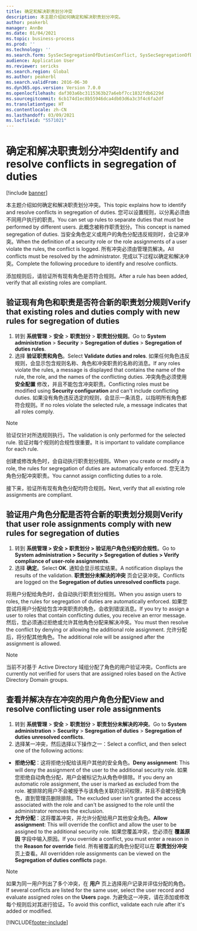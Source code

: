 ```yaml
---
title: 确定和解决职责划分冲突
description: 本主题介绍如何确定和解决职责划分冲突。
author: peakerbl
manager: AnnBe
ms.date: 01/04/2021
ms.topic: business-process
ms.prod: ''
ms.technology: ''
ms.search.form: SysSecSegregationOfDutiesConflict, SysSecSegregationOfDutiesRule
audience: Application User
ms.reviewer: sericks
ms.search.region: Global
ms.author: peakerbl
ms.search.validFrom: 2016-06-30
ms.dyn365.ops.version: Version 7.0.0
ms.openlocfilehash: daf303a6bc3115363b27a6ebf7cc1832fdb6229d
ms.sourcegitcommit: 6cb174d1ec8b55946dca4db03d6a3c3f4c6fa2df
ms.translationtype: HT
ms.contentlocale: zh-CN
ms.lasthandoff: 03/09/2021
ms.locfileid: "5571021"
---
```

# <a name="identify-and-resolve-conflicts-in-segregation-of-duties"></a><span data-ttu-id="9838f-103">确定和解决职责划分冲突</span><span class="sxs-lookup"><span data-stu-id="9838f-103">Identify and resolve conflicts in segregation of duties</span></span>

[!include [banner](../../includes/banner.md)]

<span data-ttu-id="9838f-104">本主题介绍如何确定和解决职责划分冲突。</span><span class="sxs-lookup"><span data-stu-id="9838f-104">This topic explains how to identify and resolve conflicts in segregation of duties.</span></span> <span data-ttu-id="9838f-105">您可以设置规则，以分离必须由不同用户执行的职责。</span><span class="sxs-lookup"><span data-stu-id="9838f-105">You can set up rules to separate duties that must be performed by different users.</span></span> <span data-ttu-id="9838f-106">此概念被称作职责划分。</span><span class="sxs-lookup"><span data-stu-id="9838f-106">This concept is named segregation of duties.</span></span> <span data-ttu-id="9838f-107">当安全角色定义或用户的角色分配违反规则时，会记录冲突。</span><span class="sxs-lookup"><span data-stu-id="9838f-107">When the definition of a security role or the role assignments of a user violate the rules, the conflict is logged.</span></span> <span data-ttu-id="9838f-108">所有冲突必须由管理员解决。</span><span class="sxs-lookup"><span data-stu-id="9838f-108">All conflicts must be resolved by the administrator.</span></span> <span data-ttu-id="9838f-109">完成以下过程以确定和解决冲突。</span><span class="sxs-lookup"><span data-stu-id="9838f-109">Complete the following procedure to identify and resolve conflicts.</span></span>

<span data-ttu-id="9838f-110">添加规则后，请验证所有现有角色是否符合规则。</span><span class="sxs-lookup"><span data-stu-id="9838f-110">After a rule has been added, verify that all existing roles are compliant.</span></span> 

## <a name="verify-that-existing-roles-and-duties-comply-with-new-rules-for-segregation-of-duties"></a><span data-ttu-id="9838f-111">验证现有角色和职责是否符合新的职责划分规则</span><span class="sxs-lookup"><span data-stu-id="9838f-111">Verify that existing roles and duties comply with new rules for segregation of duties</span></span>
1. <span data-ttu-id="9838f-112">转到 **系统管理** > **安全** > **职责划分** > **职责划分规则**。</span><span class="sxs-lookup"><span data-stu-id="9838f-112">Go to **System administration** > **Security** > **Segregation of duties** > **Segregation of duties rules**.</span></span>
3. <span data-ttu-id="9838f-113">选择 **验证职责和角色**。</span><span class="sxs-lookup"><span data-stu-id="9838f-113">Select **Validate duties and roles**.</span></span> <span data-ttu-id="9838f-114">如果任何角色违反规则，会显示包含规则名称、角色和冲突职责的名称的消息。</span><span class="sxs-lookup"><span data-stu-id="9838f-114">If any roles violate the rules, a message is displayed that contains the name of the rule, the role, and the names of the conflicting duties.</span></span> <span data-ttu-id="9838f-115">冲突角色必须使用 **安全配置** 修改，并且不能包含冲突职责。</span><span class="sxs-lookup"><span data-stu-id="9838f-115">Conflicting roles must be modified using **Security configuration** and can't include conflicting duties.</span></span> <span data-ttu-id="9838f-116">如果没有角色违反选定的规则，会显示一条消息，以指明所有角色都符合规则。</span><span class="sxs-lookup"><span data-stu-id="9838f-116">If no roles violate the selected rule, a message indicates that all roles comply.</span></span>   

> [!NOTE]
> <span data-ttu-id="9838f-117">验证仅针对所选规则执行。</span><span class="sxs-lookup"><span data-stu-id="9838f-117">The validation is only performed for the selected rule.</span></span> <span data-ttu-id="9838f-118">验证对每个规则的合规性很重要。</span><span class="sxs-lookup"><span data-stu-id="9838f-118">It is important to validate compliance for each rule.</span></span>   

<span data-ttu-id="9838f-119">创建或修改角色时，会自动执行职责划分规则。</span><span class="sxs-lookup"><span data-stu-id="9838f-119">When you create or modify a role, the rules for segregation of duties are automatically enforced.</span></span> <span data-ttu-id="9838f-120">您无法为角色分配冲突职责。</span><span class="sxs-lookup"><span data-stu-id="9838f-120">You cannot assign conflicting duties to a role.</span></span>

<span data-ttu-id="9838f-121">接下来，验证所有现有角色分配均符合规则。</span><span class="sxs-lookup"><span data-stu-id="9838f-121">Next, verify that all existing role assignments are compliant.</span></span>

## <a name="verify-that-user-role-assignments-comply-with-new-rules-for-segregation-of-duties"></a><span data-ttu-id="9838f-122">验证用户角色分配是否符合新的职责划分规则</span><span class="sxs-lookup"><span data-stu-id="9838f-122">Verify that user role assignments comply with new rules for segregation of duties</span></span>
1. <span data-ttu-id="9838f-123">转到 **系统管理 > 安全 > 职责划分 > 验证用户角色分配的合规性**。</span><span class="sxs-lookup"><span data-stu-id="9838f-123">Go to **System administration > Security > Segregation of duties > Verify compliance of user-role assignments**.</span></span>
2. <span data-ttu-id="9838f-124">选择 **确定**。</span><span class="sxs-lookup"><span data-stu-id="9838f-124">Select **OK**.</span></span> <span data-ttu-id="9838f-125">通知会显示核实结果。</span><span class="sxs-lookup"><span data-stu-id="9838f-125">A notification displays the results of the validation.</span></span> <span data-ttu-id="9838f-126">**职责划分未解决的冲突** 页会记录冲突。</span><span class="sxs-lookup"><span data-stu-id="9838f-126">Conflicts are logged on the **Segregation of duties unresolved conflicts** page.</span></span>   

<span data-ttu-id="9838f-127">将用户分配给角色时，会自动执行职责划分规则。</span><span class="sxs-lookup"><span data-stu-id="9838f-127">When you assign users to roles, the rules for segregation of duties are automatically enforced.</span></span> <span data-ttu-id="9838f-128">如果您尝试将用户分配给包含冲突职责的角色，会收到错误消息。</span><span class="sxs-lookup"><span data-stu-id="9838f-128">If you try to assign a user to roles that contain conflicting duties, you receive an error message.</span></span> <span data-ttu-id="9838f-129">然后，您必须通过拒绝或允许其他角色分配来解决冲突。</span><span class="sxs-lookup"><span data-stu-id="9838f-129">You must then resolve the conflict by denying or allowing the additional role assignment.</span></span> <span data-ttu-id="9838f-130">允许分配后，将分配其他角色。</span><span class="sxs-lookup"><span data-stu-id="9838f-130">The additional role will be assigned after the assignment is allowed.</span></span> 

> [!NOTE]
> <span data-ttu-id="9838f-131">当前不对基于 Active Directory 域组分配了角色的用户验证冲突。</span><span class="sxs-lookup"><span data-stu-id="9838f-131">Conflicts are currently not verified for users that are assigned roles based on the Active Directory Domain groups.</span></span>

## <a name="view-and-resolve-conflicting-user-role-assignments"></a><span data-ttu-id="9838f-132">查看并解决存在冲突的用户角色分配</span><span class="sxs-lookup"><span data-stu-id="9838f-132">View and resolve conflicting user role assignments</span></span>
1. <span data-ttu-id="9838f-133">转到 **系统管理** > **安全** > **职责划分** > **职责划分未解决的冲突**。</span><span class="sxs-lookup"><span data-stu-id="9838f-133">Go to **System administration** > **Security** > **Segregation of duties** > **Segregation of duties unresolved conflicts**.</span></span> 
2. <span data-ttu-id="9838f-134">选择某一冲突，然后选择以下操作之一：</span><span class="sxs-lookup"><span data-stu-id="9838f-134">Select a conflict, and then select one of the following actions:</span></span> 

  - <span data-ttu-id="9838f-135">**拒绝分配**：这将拒绝分配给该用户其他的安全角色。</span><span class="sxs-lookup"><span data-stu-id="9838f-135">**Deny assignment**: This will deny the assignment of the user to the additional security role.</span></span> <span data-ttu-id="9838f-136">如果您拒绝自动角色分配，用户会被标记为从角色中排除。</span><span class="sxs-lookup"><span data-stu-id="9838f-136">If you deny an automatic role assignment, the user is marked as excluded from the role.</span></span> <span data-ttu-id="9838f-137">被排除的用户不会被授予与该角色关联的访问权限，并且不会被分配角色，直到管理员删除排除。</span><span class="sxs-lookup"><span data-stu-id="9838f-137">The excluded user isn't granted the access associated with the role and can't be assigned to the role until the administrator removes the exclusion.</span></span> 
-  <span data-ttu-id="9838f-138">**允许分配**：这将覆盖冲突，并允许分配给用户其他安全角色。</span><span class="sxs-lookup"><span data-stu-id="9838f-138">**Allow assignment**: This will override the conflict and allow the user to be assigned to the additional security role.</span></span> <span data-ttu-id="9838f-139">如果您覆盖冲突，您必须在 **覆盖原因** 字段中输入原因。</span><span class="sxs-lookup"><span data-stu-id="9838f-139">If you override a conflict, you must enter a reason in the **Reason for override** field.</span></span> <span data-ttu-id="9838f-140">所有被覆盖的角色分配可以在 **职责划分冲突** 页上查看。</span><span class="sxs-lookup"><span data-stu-id="9838f-140">All overridden role assignments can be viewed on the **Segregation of duties conflicts** page.</span></span>  

> [!NOTE]
> <span data-ttu-id="9838f-141">如果为同一用户列出了多个冲突，在 **用户** 页上选择用户记录并评估分配的角色。</span><span class="sxs-lookup"><span data-stu-id="9838f-141">If several conflicts are listed for the same user, select the user record and evaluate assigned roles on the **Users** page.</span></span> <span data-ttu-id="9838f-142">为避免这一冲突，请在添加或修改每个规则后对其进行验证。</span><span class="sxs-lookup"><span data-stu-id="9838f-142">To avoid this conflict, validate each rule after it's added or modified.</span></span>


[!INCLUDE[footer-include](../../../../includes/footer-banner.md)]